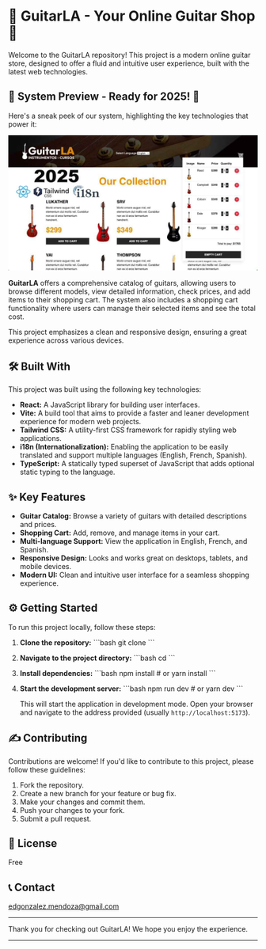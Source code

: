 # 🎸 GuitarLA - Your Online Guitar Shop 🎸

Welcome to the GuitarLA repository! This project is a modern online guitar store, designed to offer a fluid and intuitive user experience, built with the latest web technologies.

## 🚀 System Preview - Ready for 2025! 🚀

Here's a sneak peek of our system, highlighting the key technologies that power it:

![alt text](image.png)

**GuitarLA** offers a comprehensive catalog of guitars, allowing users to browse different models, view detailed information, check prices, and add items to their shopping cart. The system also includes a shopping cart functionality where users can manage their selected items and see the total cost.

This project emphasizes a clean and responsive design, ensuring a great experience across various devices.

## 🛠️ Built With

This project was built using the following key technologies:

- **React:** A JavaScript library for building user interfaces.
- **Vite:** A build tool that aims to provide a faster and leaner development experience for modern web projects.
- **Tailwind CSS:** A utility-first CSS framework for rapidly styling web applications.
- **i18n (Internationalization):** Enabling the application to be easily translated and support multiple languages (English, French, Spanish).
- **TypeScript:** A statically typed superset of JavaScript that adds optional static typing to the language.

## ✨ Key Features

- **Guitar Catalog:** Browse a variety of guitars with detailed descriptions and prices.
- **Shopping Cart:** Add, remove, and manage items in your cart.
- **Multi-language Support:** View the application in English, French, and Spanish.
- **Responsive Design:** Looks and works great on desktops, tablets, and mobile devices.
- **Modern UI:** Clean and intuitive user interface for a seamless shopping experience.

## ⚙️ Getting Started

To run this project locally, follow these steps:

1.  **Clone the repository:**
    \`\`\`bash
    git clone 
    \`\`\`
2.  **Navigate to the project directory:**
    \`\`\`bash
    cd 
    \`\`\`
3.  **Install dependencies:**
    \`\`\`bash
    npm install # or yarn install
    \`\`\`
4.  **Start the development server:**
    \`\`\`bash
    npm run dev # or yarn dev
    \`\`\`

    This will start the application in development mode. Open your browser and navigate to the address provided (usually `http://localhost:5173`).


## ✍️ Contributing

Contributions are welcome! If you'd like to contribute to this project, please follow these guidelines:

1.  Fork the repository.
2.  Create a new branch for your feature or bug fix.
3.  Make your changes and commit them.
4.  Push your changes to your fork.
5.  Submit a pull request.

## 📄 License

Free

## 📞 Contact

edgonzalez.mendoza@gmail.com

---

Thank you for checking out GuitarLA! We hope you enjoy the experience.

---
